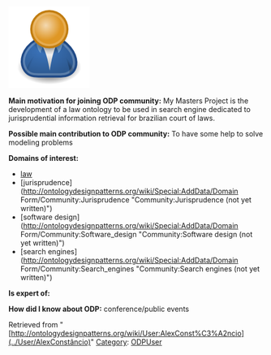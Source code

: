 [![Image:ODPUser.png](../images/a/a6/ODPUser.png)](../Image/ODPUser.png "Image:ODPUser.png")




  





__Main motivation for joining ODP community:__ My Masters Project is the development of a law ontology to be used in search engine dedicated to jurisprudential information retrieval for brazilian court of laws.


__Possible main contribution to ODP community:__ To have some help to solve modeling problems


__Domains of interest:__



* [law](../Community/Law "Community:Law")
* [jurisprudence](http://ontologydesignpatterns.org/wiki/Special:AddData/Domain Form/Community:Jurisprudence "Community:Jurisprudence (not yet written)")
* [software design](http://ontologydesignpatterns.org/wiki/Special:AddData/Domain Form/Community:Software_design "Community:Software design (not yet written)")
* [search engines](http://ontologydesignpatterns.org/wiki/Special:AddData/Domain Form/Community:Search_engines "Community:Search engines (not yet written)")


__Is expert of:__


  

__How did I know about ODP:__ conference/public events






Retrieved from "[http://ontologydesignpatterns.org/wiki/User:AlexConst%C3%A2ncio](../User/AlexConstâncio)"
 [Category](http://ontologydesignpatterns.org/wiki/Special:Categories "Special:Categories"): [ODPUser](../Category/ODPUser "Category:ODPUser")